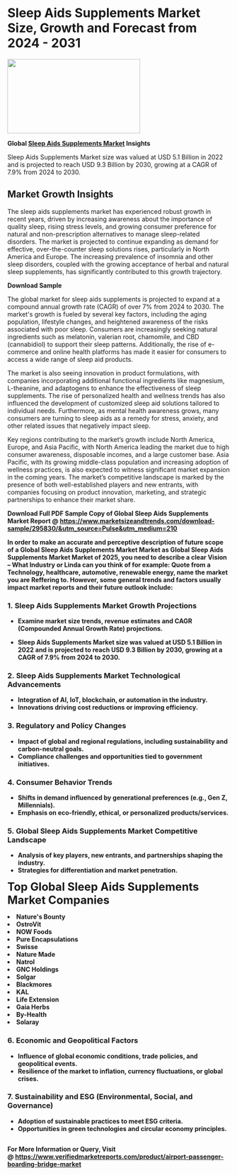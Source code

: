<H1>Sleep Aids Supplements Market Size, Growth and Forecast from 2024 - 2031</H1><img class="aligncenter size-medium wp-image-584254" src="https://thirdeyenews.in/wp-content/uploads/2024/09/Global-Market-Research-300x168.jpeg" alt="" width="300" height="168" /><p><strong>Global&nbsp;<a href="https://www.marketsizeandtrends.com/download-sample/295830/&amp;utm_source=Pulse&amp;utm_medium=210">Sleep Aids Supplements Market</a> Insights</strong></p><p>Sleep Aids Supplements Market size was valued at USD 5.1 Billion in 2022 and is projected to reach USD 9.3 Billion by 2030, growing at a CAGR of 7.9% from 2024 to 2030.</p><p><h2>Market Growth Insights</h2> <p>The sleep aids supplements market has experienced robust growth in recent years, driven by increasing awareness about the importance of quality sleep, rising stress levels, and growing consumer preference for natural and non-prescription alternatives to manage sleep-related disorders. The market is projected to continue expanding as demand for effective, over-the-counter sleep solutions rises, particularly in North America and Europe. The increasing prevalence of insomnia and other sleep disorders, coupled with the growing acceptance of herbal and natural sleep supplements, has significantly contributed to this growth trajectory.</p> <p><strong>Download Sample</strong></p> <p>The global market for sleep aids supplements is projected to expand at a compound annual growth rate (CAGR) of over 7% from 2024 to 2030. The market's growth is fueled by several key factors, including the aging population, lifestyle changes, and heightened awareness of the risks associated with poor sleep. Consumers are increasingly seeking natural ingredients such as melatonin, valerian root, chamomile, and CBD (cannabidiol) to support their sleep patterns. Additionally, the rise of e-commerce and online health platforms has made it easier for consumers to access a wide range of sleep aid products.</p> <p>The market is also seeing innovation in product formulations, with companies incorporating additional functional ingredients like magnesium, L-theanine, and adaptogens to enhance the effectiveness of sleep supplements. The rise of personalized health and wellness trends has also influenced the development of customized sleep aid solutions tailored to individual needs. Furthermore, as mental health awareness grows, many consumers are turning to sleep aids as a remedy for stress, anxiety, and other related issues that negatively impact sleep.</p> <p>Key regions contributing to the market’s growth include North America, Europe, and Asia Pacific, with North America leading the market due to high consumer awareness, disposable incomes, and a large customer base. Asia Pacific, with its growing middle-class population and increasing adoption of wellness practices, is also expected to witness significant market expansion in the coming years. The market’s competitive landscape is marked by the presence of both well-established players and new entrants, with companies focusing on product innovation, marketing, and strategic partnerships to enhance their market share.</p> <p><strong></p><p><span class=""><strong>Download Full PDF Sample Copy of Global Sleep Aids Supplements Market Report</strong> @ <a href="https://www.marketsizeandtrends.com/download-sample/295830/&amp;utm_source=Pulse&amp;utm_medium=210" target="_blank">https://www.marketsizeandtrends.com/download-sample/295830/&amp;utm_source=Pulse&amp;utm_medium=210</a></span></p><p>In order to make an accurate and perceptive description of future scope of a Global&nbsp;Sleep Aids Supplements Market Market as Global&nbsp;Sleep Aids Supplements Market Market of 2025, you need to describe a clear Vision &ndash; What Industry or Linda can you think of for example: Quote from a Technology, healthcare, automotive, renewable energy, name the market you are Reffering to. However, some general trends and factors usually impact market reports and their future outlook include:</p><h3>1.&nbsp;<strong>Sleep Aids Supplements Market Growth Projections</strong></h3><ul><li>Examine market size trends, revenue estimates and CAGR (Compounded Annual Growth Rate) projections.</li><li><p>Sleep Aids Supplements Market size was valued at USD 5.1 Billion in 2022 and is projected to reach USD 9.3 Billion by 2030, growing at a CAGR of 7.9% from 2024 to 2030.</p></li></ul><h3>2.&nbsp;<strong>Sleep Aids Supplements Market Technological Advancements</strong></h3><ul><li>Integration of AI, IoT, blockchain, or automation in the industry.</li><li>Innovations driving cost reductions or improving efficiency.</li></ul><h3>3.&nbsp;<strong>Regulatory and Policy Changes</strong></h3><ul><li>Impact of global and regional regulations, including sustainability and carbon-neutral goals.</li><li>Compliance challenges and opportunities tied to government initiatives.</li></ul><h3>4.&nbsp;<strong>Consumer Behavior Trends</strong></h3><ul><li>Shifts in demand influenced by generational preferences (e.g., Gen Z, Millennials).</li><li>Emphasis on eco-friendly, ethical, or personalized products/services.</li></ul><h3>5.&nbsp;<strong>Global Sleep Aids Supplements Market Competitive Landscape</strong></h3><ul><li>Analysis of key players, new entrants, and partnerships shaping the industry.</li><li>Strategies for differentiation and market penetration.</li></ul><p data-pm-slice="1 1 []"><span style="color: inherit; font-family: inherit; font-size: 25px;">Top Global Sleep Aids Supplements Market Companies</span></p><div class="" data-test-id=""><p><li>Nature's Bounty</li><li> OstroVit</li><li> NOW Foods</li><li> Pure Encapsulations</li><li> Swisse</li><li> Nature Made</li><li> Natrol</li><li> GNC Holdings</li><li> Solgar</li><li> Blackmores</li><li> KAL</li><li> Life Extension</li><li> Gaia Herbs</li><li> By-Health</li><li> Solaray</li></p></div><h3>6.&nbsp;<strong>Economic and Geopolitical Factors</strong></h3><ul><li>Influence of global economic conditions, trade policies, and geopolitical events.</li><li>Resilience of the market to inflation, currency fluctuations, or global crises.</li></ul><h3>7.&nbsp;<strong>Sustainability and ESG (Environmental, Social, and Governance)</strong></h3><ul><li>Adoption of sustainable practices to meet ESG criteria.</li><li>Opportunities in green technologies and circular economy principles.</li></ul><h2><strong style="font-size: 14px;">For More Information or Query, Visit @&nbsp;</strong><a style="background-color: #ffffff; font-size: 14px;" href="https://www.marketsizeandtrends.com/report/sleep-aids-supplements-market/" target="_blank">https://www.verifiedmarketreports.com/product/airport-passenger-boarding-bridge-market</a></h2>
